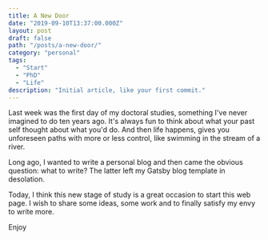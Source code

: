 ```yaml
---
title: A New Door
date: "2019-09-10T13:37:00.000Z"
layout: post
draft: false
path: "/posts/a-new-door/"
category: "personal"
tags:
  - "Start"
  - "PhD"
  - "Life"
description: "Initial article, like your first commit."
---
```


Last week was the first day of my doctoral studies, something I've never imagined to do ten years ago. It's always fun to think about what your past self thought about what you'd do. And then life happens, gives you unforeseen paths with more or less control, like swimming in the stream of a river.

Long ago, I wanted to write a personal blog and then came the obvious question: what to write? The latter left my Gatsby blog template in desolation.

Today, I think this new stage of study is a great occasion to start this web page. I wish to share some ideas, some work and to finally satisfy my envy to write more.

Enjoy